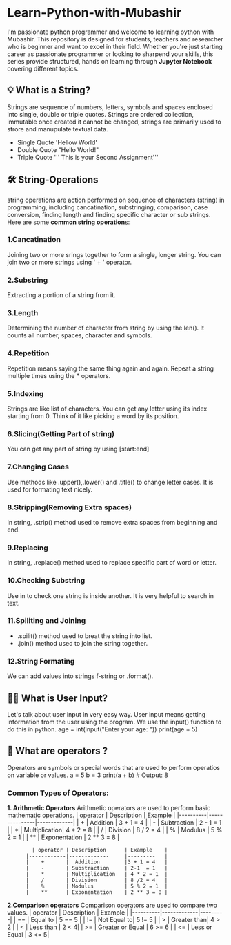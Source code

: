 # Learn-Python-with-Mubashir
I'm passionate python programmer and welcome to learning python with Mubashir. This repository is designed for students, teachers and researcher who is beginner and want to excel in their field. Whether you're just starting career as passionate programmer or looking to sharpend your skills, this series provide structured, hands on learning through **Jupyter Notebook** covering different topics.
## 💡 What is a String?
Strings are sequence of numbers, letters, symbols and spaces enclosed into single, double or triple quotes. Strings are ordered collection, immutable once created it cannot be changed, strings are primarily used to strore and manupulate textual data.
- Single Quote 'Hellow World'
- Double Quote "Hello World!"
- Triple Quote ''' This is your Second Assignment'''
## 🛠️ String-Operations
string operations are action performed on sequence of characters (string) in programming, including cancatination, substringing, comparison, case conversion, finding length and finding specific character or sub strings.
Here are some **common string operation**s:
### 1.Cancatination
Joining two or more srings together to form a single, longer string. You can join two or more strings using ' + ' operator.
### 2.Substring
Extracting a portion of a string from it.
### 3.Length
Determining the number of character from string by using the len(). It counts all number, spaces, character and symbols.
### 4.Repetition
Repetition means saying the same thing again and again. Repeat a string multiple times using the * operators.
### 5.Indexing 
Strings are like list of characters. You can get any letter using its index starting from 0. Think of it like picking a word by its position.
### 6.Slicing(Getting Part of string)
You can get any part of string by using [start:end]
### 7.Changing Cases
Use methods like .upper(),.lower() and .title() to change letter cases. It is used for formating text nicely.
### 8.Stripping(Removing Extra spaces)
In string, .strip() method used to remove extra spaces from beginning and end.
### 9.Replacing
In string, .replace() method used to replace specific part of word or letter.
### 10.Checking Substring
Use in to check one string is inside another. It is very helpful to search in text.
### 11.Spiliting and Joining
- .spilit() method used to breat the string into list.
- .join() method used to join the string together.
### 12.String Formating
We can add values into strings f-string or .format().
## 🧑‍💻 What is User Input?
  Let's talk about user input in very easy way. 
  User input means getting information from the user using the program. We use the input() function to do this in python.
                                        age = int(input("Enter your age: "))
                                                    print(age + 5)
## 🧮 What are operators ?
Operators are symbols or special words that are used to perform operatios on variable or values.
                                        a = 5
                                        b = 3
                              print(a + b)  # Output: 8

### Common Types of Operators:
**1. Arithmetic Operators**
          Arithmetic operators are used to perform basic mathematic operations.
| operator | Description    | Example     |
|----------|---------------|-------------|
| +        | Addition      | 3 + 1 = 4   |
| -        | Subtraction   | 2 - 1 = 1   |
| *        | Multiplication| 4 * 2 = 8   |
| /        | Division      | 8 / 2 = 4   |
| %        | Modulus       | 5 % 2 = 1   |
| **       | Exponentation | 2 ** 3 = 8  |

            | operator | Description      | Example    |
          |------------|-------------     |---------   |
          |    +       |  Addition        |3 + 1 = 4   |
          |    -       | Substraction     | 2-1  = 1   |
          |    *       | Multiplication   | 4 * 2 = 1  |
          |    /       | Division         | 8 /2 = 4   |
          |    %       | Modulus          | 5 % 2 = 1  |
          |    **      | Exponentation    | 2 ** 3 = 8 |

**2.Comparison operators**
          Comparison operators are used to compare two values.
           | operator | Description | Example |
           |----------|-------------|---------|
          |    ==    |  Equal to   | 5 == 5 |
          |    !=     | Not Equal to| 5 != 5 |
          |    >     | Greater than| 4 > 2 |
          |    <    | Less than   |  2 < 4|
          |    >=     | Greater or Equal   | 6 >= 6 |
          |    <=   | Less or Equal | 3 <= 5|
          

    


